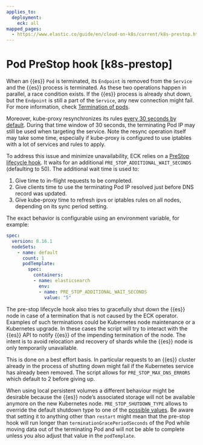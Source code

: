 ```yaml
---
applies_to:
  deployment:
    eck: all
mapped_pages:
  - https://www.elastic.co/guide/en/cloud-on-k8s/current/k8s-prestop.html
---
```


# Pod PreStop hook [k8s-prestop]

When an {{es}} `Pod` is terminated, its `Endpoint` is removed from the `Service` and the {{es}} process is terminated. As these two operations happen in parallel, a race condition exists. If the {{es}} process is already shut down, but the `Endpoint` is still a part of the `Service`, any new connection might fail. For more information, check [Termination of pods](https://kubernetes.io/docs/concepts/workloads/pods/pod/#termination-of-pods).

Moreover, kube-proxy resynchronizes its rules [every 30 seconds by default](https://kubernetes.io/docs/reference/command-line-tools-reference/kube-proxy/#options). During that time window of 30 seconds, the terminating Pod IP may still be used when targeting the service. Note the resync operation itself may take some time, especially if kube-proxy is configured to use iptables with a lot of services and rules to apply.

To address this issue and minimize unavailability, ECK relies on a [PreStop lifecycle hook](https://kubernetes.io/docs/concepts/containers/container-lifecycle-hooks/). It waits for an additional `PRE_STOP_ADDITIONAL_WAIT_SECONDS` (defaulting to 50). The additional wait time is used to:

1. Give time to in-flight requests to be completed.
2. Give clients time to use the terminating Pod IP resolved just before DNS record was updated.
3. Give kube-proxy time to refresh ipvs or iptables rules on all nodes, depending on its sync period setting.

The exact behavior is configurable using an environment variable, for example:

```yaml
spec:
  version: 8.16.1
  nodeSets:
    - name: default
      count: 1
      podTemplate:
        spec:
          containers:
          - name: elasticsearch
            env:
            - name: PRE_STOP_ADDITIONAL_WAIT_SECONDS
              value: "5"
```

The pre-stop lifecycle hook also tries to gracefully shut down the {{es}} node in case of a termination that is not caused by the ECK operator. Examples of such terminations could be Kubernetes node maintenance or a Kubernetes upgrade. In these cases the script will try to interact with the {{es}} API to notify {{es}} of the impending termination of the node. The intent is to avoid relocation and recovery of shards while the {{es}} node is only temporarily unavailable.

This is done on a best effort basis. In particular requests to an {{es}} cluster already in the process of shutting down might fail if the Kubernetes service has already been removed. The script allows for `PRE_STOP_MAX_DNS_ERRORS` which default to 2 before giving up.

When using local persistent volumes a different behaviour might be desirable because the {{es}} node’s associated storage will not be available anymore on the new Kubernetes node. `PRE_STOP_SHUTDOWN_TYPE` allows to override the default shutdown type to one of the [possible values](https://www.elastic.co/docs/api/doc/elasticsearch/operation/operation-shutdown-put-node). Be aware that setting it to anything other than `restart` might mean that the pre-stop hook will run longer than `terminationGracePeriodSeconds` of the Pod while moving data out of the terminating Pod and will not be able to complete unless you also adjust that value in the `podTemplate`.

